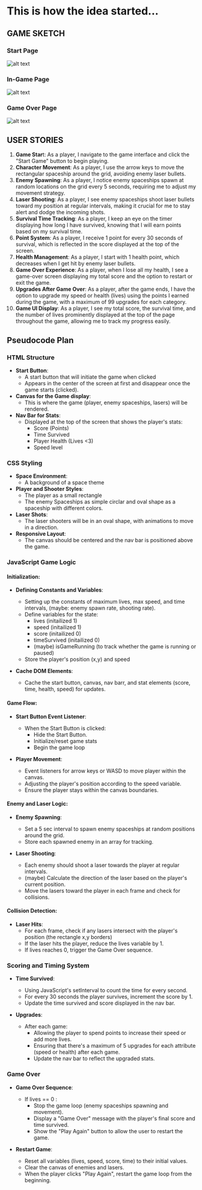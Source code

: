 # This is how the idea started...

## GAME SKETCH
### Start Page
![alt text](start.png)

### In-Game Page
![alt text](ingame.png)

### Game Over Page
![alt text](over.png)


## USER STORIES

1. **Game Star**t: As a player, I navigate to the game interface and click the "Start Game" button to begin playing.
2. **Character Movement**: As a player, I use the arrow keys to move the rectangular spaceship around the grid, avoiding enemy laser bullets.
3. **Enemy Spawning**: As a player, I notice enemy spaceships spawn at random locations on the grid every 5 seconds, requiring me to adjust my movement strategy.
4. **Laser Shooting**: As a player, I see enemy spaceships shoot laser bullets toward my position at regular intervals, making it crucial for me to stay alert and dodge the incoming shots.
5. **Survival Time Tracking**: As a player, I keep an eye on the timer displaying how long I have survived, knowing that I will earn points based on my survival time.
6. **Point System**: As a player, I receive 1 point for every 30 seconds of survival, which is reflected in the score displayed at the top of the screen.
7. **Health Management**: As a player, I start with 1 health point, which decreases when I get hit by enemy laser bullets.
8. **Game Over Experience**: As a player, when I lose all my health, I see a game-over screen displaying my total score and the option to restart or exit the game.
9. **Upgrades After Game Over**: As a player, after the game ends, I have the option to upgrade my speed or health (lives) using the points I earned during the game, with a maximum of 99 upgrades for each category.
10. **Game UI Display**: As a player, I see my total score, the survival time, and the number of lives prominently displayed at the top of the page throughout the game, allowing me to track my progress easily.


## Pseudocode Plan

### **HTML Structure**
* **Start Button**:
    * A start button that will initiate the game when clicked
    * Appears in the center of the screen at first and disappear once the game starts (clicked).
* **Canvas for the Game display**:
    * This is where the game (player, enemy spaceships, lasers) will be rendered.
* **Nav Bar for Stats**:
    * Displayed at the top of the screen that shows the player's stats:
        * Score (Points)
        * Time Survived
        * Player Health (Lives <3)
        * Speed level


### **CSS Styling**
* **Space Environment**:
    * A background of a space theme
* **Player and Shooter Styles**:
    * The player as a small rectangle
    * The enemy Spaceships as simple circlar and oval shape as a spaceship with different colors.
* **Laser Shots**:
    * The laser shooters will be in an oval shape, with animations to move in a direction.
* **Responsive Layout**:
    * The canvas should be centered and the nav bar is positioned above the game.


### **JavaScript Game Logic**

#### **Initialization**:

* **Defining Constants and Variables**:
    * Setting up the constants of maximum lives, max speed, and time intervals, (maybe: enemy spawn rate, shooting rate).
    * Define variables for the state:
        * lives (initailized 1)
        * speed (initailized 1)
        * score (initailized 0)
        * timeSurvived (initailized 0)
        * (maybe) isGameRunning (to track whether the game is running or paused)
    * Store the player's position (x,y) and speed

* **Cache DOM Elements**:
    * Cache the start button, canvas, nav barr, and stat elements (score, time, health, speed) for updates.


#### **Game Flow**:

* **Start Button Event Listener**:
    * When the Start Button is clicked:
        * Hide the Start Button.
        * Initialize/reset game stats
        * Begin the game loop

* **Player Movement**: 
    * Event listeners for arrow keys or WASD to move player within the canvas.
    * Adjusting the player's position according to the speed variable.
    * Ensure the player stays within the canvas boundaries.


#### **Enemy and Laser Logic**:

* **Enemy Spawning**:
    * Set a 5 sec interval to spawn enemy spaceships at random positions around the grid.
    * Store each spawned enemy in an array for tracking.

* **Laser Shooting**:
    * Each enemy should shoot a laser towards the player at regular intervals.
    * (maybe) Calculate the direction of the laser based on the player's current position.
    * Move the lasers toward the player in each frame and check for collisions.

#### **Collision Detection**:

* **Laser Hits**:
    * For each frame, check if any lasers intersect with the player's position (the rectangle x,y borders)
    * If the laser hits the player, reduce the lives variable by 1.
    * If lives reaches 0, trigger the Game Over sequence.


### **Scoring and Timing System**

* **Time Survived**:
    * Using JavaScript's setInterval to count the time for every second.
    * For every 30 seconds the player survives, increment the score by 1.
    * Update the time survived and score displayed in the nav bar.

* **Upgrades**:
    * After each game:
        * Allowing the player to spend points to increase their speed or add more lives.
        * Ensuring that there's a maximum of 5 upgrades for each attribute (speed or health) after each game.
        * Update the nav bar to reflect the upgraded stats.


### **Game Over**

* **Game Over Sequence**:
    * If lives == 0 :
        * Stop the game loop (enemy spaceships spawning and movement).
        * Display a "Game Over" message with the player's final score and time survived.
        * Show the "Play Again" button to allow the user to restart the game.

* **Restart Game**:
    * Reset all variables (lives, speed, score, time) to their initial values.
    * Clear the canvas of enemies and lasers.
    * When the player clicks "Play Again", restart the game loop from the beginning.






<!-- 
```
// Define constants and variables
// Define a constant for the player's rectangle size
// Define constants for the grid dimensions
// Define a constant for the enemy spawn rate (5 seconds)
// Define a constant for the laser bullet speed

// Define the app's state variables, but don't assign values to them
let player;                  // Variable for the player's rectangle object
let enemies;                 // Array to hold enemy spaceship objects
let bullets;                 // Array to hold bullet objects
let score;                   // Variable to keep track of the player's score
let lives;                   // Variable to track player's lives
let timeSurvived;           // Variable to track the time survived
let gameOver;               // Variable to check if the game is over

// Select and save (cache) elements in variables that need to be accessed in the JavaScript code more than once
const scoreDisplay = document.getElementById('score');      // Element to display the score
const livesDisplay = document.getElementById('lives');      // Element to display lives
const timeDisplay = document.getElementById('time');        // Element to display time
const gameCanvas = document.getElementById('gameCanvas');   // Element for the game area
const playAgainButton = document.getElementById('playAgain'); // Button to play again

// Add event listeners - use delegated event listeners to listen to multiple elements with a single listener
document.addEventListener('keydown', handleKeyPress);        // Event listener for player movement

// Invoke the init function used to initialize all state variables
function init() {
    player = createPlayer();          // Create the player object
    enemies = [];                     // Initialize the enemies array
    bullets = [];                     // Initialize the bullets array
    score = 0;                        // Initialize score
    lives = 1;                        // Set initial lives
    timeSurvived = 0;                // Initialize time survived
    gameOver = false;                // Reset game over status
    updateDisplays();                 // Update the displays with initial values
    startGameLoop();                 // Start the main game loop
}

// Invoke the primary render function that transfers all state variables to the DOM
function render() {
    clearCanvas();                    // Clear the game canvas
    drawPlayer(player);               // Draw the player on the canvas
    drawEnemies(enemies);             // Draw enemies on the canvas
    drawBullets(bullets);             // Draw bullets on the canvas
    updateDisplays();                 // Update the score, lives, and time displays
}

// Start the game loop
function startGameLoop() {
    setInterval(function() {
        if (!gameOver) {
            updateGame();             // Update game state (movement, collisions, etc.)
            render();                 // Render the game
        }
    }, 1000 / 60);                    // Run at ~60 FPS
}

// Update all state variables with the correct values depending on the user's choice
function updateGame() {
    movePlayer();                     // Move the player based on user input
    updateEnemies();                  // Update enemy positions and check shooting
    checkCollisions();                // Check for collisions between player and bullets
    updateScoreAndTime();             // Update score and time survived
}

// Wait for the user to click on a button
function handleKeyPress(event) {
    if (gameOver) return;              // Ignore input if the game is over

    switch (event.key) {
        case 'ArrowUp':
            movePlayerUp();            // Move player up
            break;
        case 'ArrowDown':
            movePlayerDown();          // Move player down
            break;
        case 'ArrowLeft':
            movePlayerLeft();          // Move player left
            break;
        case 'ArrowRight':
            movePlayerRight();         // Move player right
            break;
    }
}

// Check for collisions
function checkCollisions() {
    // Check if the player has collided with any bullets
    for (let bullet of bullets) {
        if (isColliding(player, bullet)) {
            lives -= 1;                // Decrease lives
            if (lives <= 0) {
                gameOver = true;        // Set game over flag
            }
        }
    }
}

// Render the game message to the DOM
function updateDisplays() {
    scoreDisplay.innerText = `Score: ${score}`;
    livesDisplay.innerText = `Lives: ${lives}`;
    timeDisplay.innerText = `Time: ${timeSurvived}`;
}

// Wait for the user to click the "Play Again" button
playAgainButton.addEventListener('click', function() {
    init();                           // Reset the game state
});

// Invoke the init function to reset all state variables to their initial values
init();                               // Start the game when the page loads
```

The development will start with the html page, having a start button and the display of the game in the background. The CSS will handle the space environment and the player/shooter shapes. And the JavaScript will handle the movement, the game logic:
(
    if the laser shot hits the player, decrease the lives of the player, if the lives == 0 then game over. 
    for every 30 seconds survived in the game, add one point.
    for each point the user can upgrade their health or speed.
    speed will make their movement faster and health will make them hande more laser hits (lives).
    the stats will be displayed up top as a nav bar: score, time survived, player health, and speed
) -->